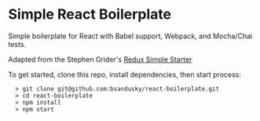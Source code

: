 # Simple React Boilerplate

Simple  boilerplate for React with Babel support, Webpack, and Mocha/Chai tests.

Adapted from the Stephen Grider's [Redux Simple Starter](https://github.com/stephengrider/reduxsimplestarter)

To get started, clone this repo, install dependencies, then start process:

```
  > git clone git@github.com:bsandusky/react-boilerplate.git
  > cd react-boilerplate
  > npm install
  > npm start
```
